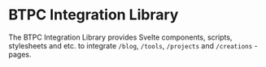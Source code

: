 # BTPC Integration Library

The BTPC Integration Library provides Svelte components, scripts, stylesheets and etc. to integrate `/blog`, `/tools`, `/projects` and `/creations` -pages.
